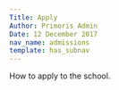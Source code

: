 ```yaml
---
Title: Apply
Author: Primoris Admin
Date: 12 December 2017
nav_name: admissions
template: has_subnav
---
```


How to apply to the school.